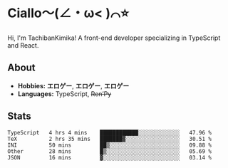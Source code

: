 # Ciallo～(∠・ω< )⌒⭐️

Hi, I'm TachibanKimika! A front-end developer specializing in TypeScript and React.

## About
- **Hobbies:** **エロゲー**, **エロゲー**, **エロゲー**
- **Languages:** TypeScript, ~~Ren’Py~~

## Stats
<!--START_SECTION:waka-->

```text
TypeScript   4 hrs 4 mins    ████████████░░░░░░░░░░░░░   47.96 %
TeX          2 hrs 35 mins   ███████▓░░░░░░░░░░░░░░░░░   30.51 %
INI          50 mins         ██▒░░░░░░░░░░░░░░░░░░░░░░   09.88 %
Other        28 mins         █▒░░░░░░░░░░░░░░░░░░░░░░░   05.69 %
JSON         16 mins         ▓░░░░░░░░░░░░░░░░░░░░░░░░   03.14 %
```

<!--END_SECTION:waka-->

<!-- ![Metrics](https://metrics.lecoq.io/TachibanaKimika?template=classic&base.activity=0&base.community=0&base.repositories=0&languages=1&isocalendar=1&isocalendar.duration=half-year&languages.limit=8&languages.sections=most-used&languages.colors=github&languages.threshold=0%25&languages.indepth=false&languages.recent.load=300&languages.recent.days=14&config.timezone=Asia%2FShanghai)
 -->
